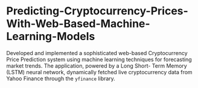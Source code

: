 # Predicting-Cryptocurrency-Prices-With-Web-Based-Machine-Learning-Models
Developed and implemented a sophisticated web-based Cryptocurrency Price Prediction system using machine learning techniques for forecasting market trends. The application, powered by a Long Short- Term Memory (LSTM) neural network, dynamically fetched live cryptocurrency data from Yahoo Finance through the `yfinance` library. 
